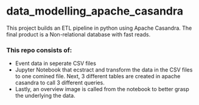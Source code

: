 # data_modelling_apache_casandra
This project builds an ETL pipeline in python using Apache Casandra. The final product is a Non-relational database with fast reads. 

### This repo consists of:
- Event data in seperate CSV files
- Jupyter Notebook that ecstract and transform the data in the CSV files to one comined file. Next, 3 different tables are created in apache casandra to call 3 different queries.
- Lastly, an overview image is called from the notebook to better grasp the underlying the data.

